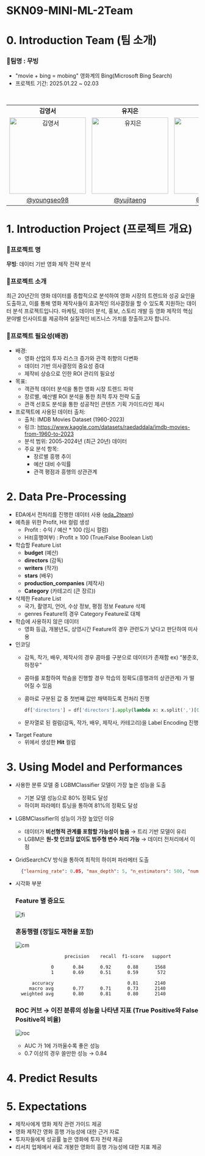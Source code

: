# SKN09-MINI-ML-2Team

# 0. Introduction Team (팀 소개)

### 🎥팀명 : 무빙

- "movie + bing = mobing"  영화계의 Bing(Microsoft Bing Search)
- 프로젝트 기간: 2025.01.22 ~ 02.03
<table align=center>
  <tbody>
    <tr>
    <br>
      <td align=center><b>김영서</b></td>
      <td align=center><b>유지은</b></td>
      <td align=center><b>전성원</b></td>
      <td align=center><b>허정윤</b></td>
    </tr>
    <tr>
      <td align="center">
        <div>
          <img src="https://github.com/user-attachments/assets/41bad157-a57a-4693-ab07-ac25242a6812"  width="200px;" alt="김영서"/>
        </div>
      </td>
      <td align="center">
        <div>
          <img src="https://github.com/user-attachments/assets/1f1060b9-993e-4bb4-99c7-bfb28a28dc5f" 
width="200px;" alt="유지은"/>
        </div>
      </td>
      <td align="center">
        <img src="https://github.com/user-attachments/assets/1467a6a0-bfbd-492a-93b9-91084b271837" width="200px;" height="200px;" alt="전성원"/>
      </td>
      <td align="center">
        <img src="https://github.com/user-attachments/assets/46a3b2cc-1a09-47a5-a50d-294dd48e9830" width="200px;" alt="허정윤"/>
      </td>
    </tr>
    <tr>
      <td><a href="https://github.com/youngseo98"><div align=center>@youngseo98</div></a></td>
      <td><a href="https://github.com/yujitaeng"><div align=center>@yujitaeng</div></a></td>
      <td><a href="https://github.com/Hack012"><div align=center>@Hack012</div></a></td>
      <td><a href="https://github.com/devunis"><div align=center>@devunis</div></a></td>
    </tr>
  </tbody>
</table>

# 1. Introduction Project (프로젝트 개요)

### 🎥프로젝트 명

**무빙**: 데이터 기반 영화 제작 전략 분석

### 🎥프로젝트 소개

최근 20년간의 영화 데이터를 종합적으로 분석하여 영화 시장의 트렌드와 성공 요인을 도출하고, 이를 통해 영화 제작사들이 효과적인 의사결정을 할 수 있도록 지원하는 데이터 분석 프로젝트입니다. 마케팅, 데이터 분석, 홍보, 스토리 개발 등 영화 제작의 핵심 분야별 인사이트를 제공하여 실질적인 비즈니스 가치를 창출하고자 합니다.

### 🎥프로젝트 필요성(배경)

- 배경:
    - 영화 산업의 투자 리스크 증가와 관객 취향의 다변화
    - 데이터 기반 의사결정의 중요성 증대
    - 제작비 상승으로 인한 ROI 관리의 필요성
- 목표:
    - 객관적 데이터 분석을 통한 영화 시장 트렌드 파악
    - 장르별, 예산별 ROI 분석을 통한 최적 투자 전략 도출
    - 관객 선호도 분석을 통한 성공적인 콘텐츠 기획 가이드라인 제시
- 프로젝트에 사용된 데이터 출처:
    - 출처: IMDB Movies Dataset (1960-2023)
    - 링크:  https://www.kaggle.com/datasets/raedaddala/imdb-movies-from-1960-to-2023
    - 분석 범위: 2005-2024년 (최근 20년) 데이터
    - 주요 분석 항목:
        - 장르별 흥행 추이
        - 예산 대비 수익률
        - 관객 평점과 흥행의 상관관계

# 2. Data Pre-Processing

- EDA에서 전처리를 진행한 데이터 사용 ([eda_2team](https://github.com/Encore-SKN-9/eda_2team?tab=readme-ov-file#2-data-pre-processing))
- 예측을 위한 Profit, Hit 컬럼 생성
  - Profit : 수익 / 예산 * 100 (임시 컬럼)
  - Hit(흥행여부) : Profit ≥ 100 (True/False Boolean List)
- 학습할 Feature List
  - **budget** (예산)
  - **directors** (감독)
  - **writers** (작가)
  - **stars** (배우)
  - **production_companies** (제작사)
  - **Category** (카테고리 (큰 장르))
- 삭제한 Feature List
  - 국가, 촬영지, 언어, 수상 정보, 평점 정보 Feature 삭제
  - genres Feature의 경우 Category Feature로 대체
- 학습에 사용하지 않은 데이터
  - 영화 등급, 개봉년도, 상영시간 Feature의 경우 관련도가 낮다고 판단하여 미사용
- 인코딩
  - 감독, 작가, 배우, 제작사의 경우 콤마를 구분으로 데이터가 존재함 ex) “봉준호, 하정우”
  - 콤마를 포함하여 학슴을 진행할 경우 학습의 정확도(흥행과의 상관관계) 가 떨어질 수 있음
  - 콤마로 구분된 값 중 첫번째 값만 채택하도록 전처리 진행
        
    ```py
    df['directors'] = df['directors'].apply(lambda x: x.split(',')[0])
    ```
        
  - 문자열로 된 컬럼(감독, 작가, 배우, 제작사, 카테고리)을 Label Encoding 진행
- Target Feature
  - 위에서 생성한 **Hit** 컬럼

# 3. Using Model and Performances
- 사용한 분류 모델 중 LGBMClassifier 모델이 가장 높은 성능을 도출
  - 기본 모델 성능으로 80% 정확도 달성
  - 하이퍼 파라메터 튜닝을 통하여 81%의 정확도 달성
- LGBMClassifier의 성능이 가장 높았던 이유
  - 데이터가 **비선형적 관계를 포함할 가능성이 높음** → 트리 기반 모델이 유리
  - LGBM은 **원-핫 인코딩 없이도 범주형 변수 처리 가능** → 데이터 전처리에서 이점
- GridSearchCV 방식을 통하여 최적의 하이퍼 파라메터 도출
   ```json
     {"learning_rate": 0.05, "max_depth": 5, "n_estimators": 500, "num_leaves": 31}
   ```

- 시각화 부분
  ### Feature 별 중요도
    ![fi](https://github.com/user-attachments/assets/5eca039d-ff5f-4248-92c4-945c605aad08)
  ### 혼동행렬 (정밀도 재현율 포함)
    ![cm](https://github.com/user-attachments/assets/82a19a29-f574-4227-959a-4a86f3c3a581)
  ```
                    precision    recall  f1-score   support

               0       0.84      0.92      0.88      1568
               1       0.69      0.51      0.59       572

        accuracy                           0.81      2140
       macro avg       0.77      0.71      0.73      2140
    weighted avg       0.80      0.81      0.80      2140
  ```
  ### ROC 커브 → 이진 분류의 성능을 나타낸 지표 (True Positive와 False Positive의 비율)
    ![roc](https://github.com/user-attachments/assets/2dcaf7c9-6453-4577-aa04-c00d5f043a2a)
    - AUC 가 1에 가까울수록 좋은 성능
    - 0.7 이상의 경우 쓸만한 성능 → 0.84
 
# 4. Predict Results

# 5. Expectations
  - 제작사에게 영화 제작 관련 가이드 제공
  - 영화 제작간 영화 흥행 가능성에 대한 근거 자료
  - 투자자들에게 성공률 높은 영화에 투자 전략 제공
  - 리서치 업체에서 새로 개봉한 영화의 흥행 가능성에 대한 지표 제공
